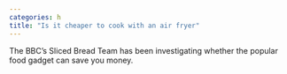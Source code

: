 ```yaml
---
categories: h
title: "Is it cheaper to cook with an air fryer"
---
```

The BBC’s Sliced Bread Team has been investigating whether the popular food gadget can save you money.